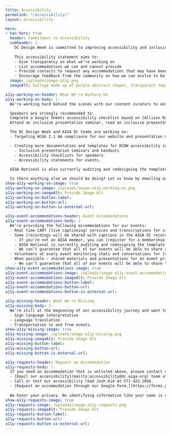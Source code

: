 ```yaml
---
title: Accessibility
permalink: "/accessibility/"
layout: accessibility

hero:
- has-hero: true
  header: Commitment to Accessibility
  subheader: |-
    DC Design Week is committed to improving accessibility and inclusion efforts each year. We recognize this is a journey and we are still far from our ideal.
    
    This accessibility statement aims to:
    - Give transparency on what we’re working on
    - List accommodations we can and cannot provide
    - Provide contacts to request any accommodations that may have been missed or undocumented
    - Encourage feedback from the community on how we can evolve to be more inclusive in the future.
  image: /uploads/image-a11y.png
  imageAlt: Collage made up of purple abstract shapes, transparent tape flanking a photograph of a three people going down an escalator with a man holding a newspaper.

a11y-working-on-header: What We're Working On
a11y-working-on-body: |-
  We’re working hard behind the scenes with our content curators to ensure all talks are inclusively crafted.

  Speakers are strongly recommended to:
  Complete a Google Sheets accessibility checklist based on [Allison Ravenhall’s article Inclusive Design for Accessible Presentations](https://www.smashingmagazine.com/2018/11/inclusive-design-accessible-presentations/).
  Attend an inclusive presentation seminar, read an inclusive presentation handout, and review Allison’s article.

  The DC Design Week and AIGA DC teams are working on:
  - Targeting WCAG 2.1 AA compliance for our website and presentation materials which includes meaningful alt text, respecting reduced motion preferences, and understandable heading structures. We can’t cover everything as a team of volunteers, so if you see something wrong please let us know at [designweek@dc.aiga.org](mailto:designweek@dc.aiga.org).

  - Creating more documentation and templates for DCDW accessibility including:
    - Inclusive presentation seminars and handouts
    - Accessibility checklists for speakers
    - Accessibility statements for events. 
  
  AIGA National is also currently auditing and redesigning the template used by all chapters, including DC, to make registration and access to videos more accessible to everyone.

  Is there anything else we should be doing? Let us know by emailing our accessibility team at [accessibility@dc.aiga.org](mailto:accessibility@dc.aiga.org).
show-a11y-working-on-image: true
a11y-working-on-image: /uploads/image-a11y-working-on.png
a11y-working-on-imageAlt: Provide Image Alt
a11y-working-on-button-label:
a11y-working-on-button-url:
a11y-working-on-button-is-external-url:

a11y-event-accommodations-header: Event Accommodations
a11y-event-accommodations-body: |-
  We’re providing the following accommodations for our events:
  - Real time CART (live captioning) services and transcriptions for virtual events.
  - Some [recordings will be shared with captions in the AIGA DC recordings archive](https://dc.aiga.org/introducing-the-aiga-dc-event-recordings-archive/) for AIGA members to rewatch or catch up on at a later date. 
    - If you’re not an AIGA member, you can [register for a membership on our website](https://dc.aiga.org/membership/membership-rates/) for just $50 for a year. We’re a 100% non-revenue generating entity, so this goes a long way to keeping us afloat. 
    - AIGA National is currently auditing and redesigning the template used by all chapters, including DC, to make registration and access to videos more accessible to everyone. If you have difficulties registering or accessing the recordings in its current state, please let us know at dcdw@dc.aiga.org.
    - We can’t guarantee that all of our events will be able to share recordings as some talks may contain classified information. If we’re unable to do so, we’ll disclose that ahead of time in each of the event’s descriptions.
  - Volunteers at every event monitoring chats and conversations for [compliance to AIGA’s code of conduct](https://dc.aiga.org/events/code-of-conduct/).
  - When possible — shared materials and presentations for an event prior to it starting. Follow along comfortably with your own technology and at your own pace.
    - We can’t guarantee that all of our events will be able to share their materials ahead of time because some talks may contain classified information or may not have the resources and time to do so. 
show-a11y-event-accommodations-image: true
a11y-event-accommodations-image: /uploads/image-a11y-event-accommodations.png
a11y-event-accommodations-imageAlt: Provide Image Alt
a11y-event-accommodations-button-label:
a11y-event-accommodations-button-url:
a11y-event-accommodations-button-is-external-url:

a11y-missing-header: What We're Missing
a11y-missing-body: |-
  We’re still at the beginning of our accessibility journey and want to be transparent about the limitations around our budget, experience, volunteer resources, and timeline. Accommodations that we may be unable to be provided include:
  - Sign language interpretation
  - Language translation
  - Transportation to and from events.
show-a11y-missing-image: true
a11y-missing-image: /uploads/image-a11y-missing.png
a11y-missing-imageAlt: Provide Image Alt
a11y-missing-button-label:
a11y-missing-button-url:
a11y-missing-button-is-external-url:

a11y-requests-header: Request an Accommodation
a11y-requests-body: |-
  If you need an accommodation that is unlisted above, please contact us using a method that works best for you:
  - [Email our accessibility](mailto:accessibility@dc.aiga.org) team at accessibility@dc.aiga.org.
  - Call or text our accessibility lead Josh Kim at 571-422-2656.
  - [Request an accommodation through our Google Form.](https://forms.gle/VTys8LzewYs2isUm7)
  
  We honor your privacy. No identifying information like your name is required to request an accomodation, and all details will be deleted once completed.
show-a11y-requests-image: true
a11y-requests-image: /uploads/image-a11y-requests.png
a11y-requests-imageAlt: Provide Image Alt
a11y-requests-button-label:
a11y-requests-button-url:
a11y-requests-button-is-external-url:
---
```

